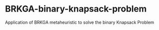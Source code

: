# BRKGA-binary-knapsack-problem
Application of BRKGA metaheuristic to solve the binary Knapsack Problem
